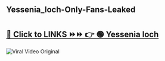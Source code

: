 
 ## Yessenia_loch-Only-Fans-Leaked

# <h2><a href="https://clipsfans.com/Yessenia_loch&ref=git">🔗 Click to LINKS ⏩⏩ 👉 🟢 Yessenia loch </a></h2>

<a href="https://clipsfans.com/Yessenia_loch&ref=git" rel="nofollow" data-target="animated-image.originalLink"><img src="https://i.ibb.co.com/xMMVF88/686577567.gif" alt="Viral Video Original" style="max-width: 100%; display: inline-block;" data-target="animated-image.originalImage"></a>
